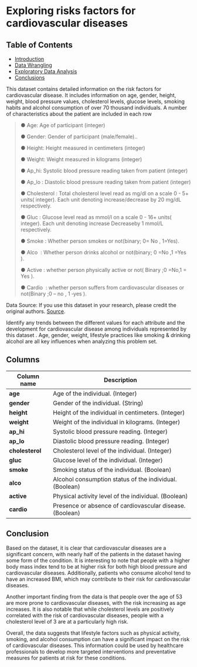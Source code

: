 #  Exploring risks factors for cardiovascular diseases

## Table of Contents
<ul>
<li><a href="#intro">Introduction</a></li>
<li><a href="#wrangling">Data Wrangling</a></li>
<li><a href="#eda">Exploratory Data Analysis</a></li>
<li><a href="#conclusions">Conclusions</a></li>
</ul>

 This dataset contains detailed information on the risk factors for cardiovascular disease. It includes information on age, gender, height, weight, blood pressure values, cholesterol levels, glucose levels, smoking habits and alcohol consumption of over 70 thousand individuals. 
A number of characteristics about the patient are included in each row

>● Age: Age of participant (integer)
>
>● Gender: Gender of participant (male/female)..
>
>● Height: Height measured in centimeters (integer)
>
>● Weight: Weight measured in kilograms (integer)
>
>● Ap_hi: Systolic blood pressure reading taken from patient (integer)
>
>● Ap_lo : Diastolic blood pressure reading taken from patient (integer)
>
>● Cholesterol : Total cholesterol level read as mg/dl on a scale 0 - 5+ units( integer). Each unit denoting increase/decrease by 20 mg/dL respectively. 
>
>● Gluc : Glucose level read as mmol/l on a scale 0 - 16+ units( integer). Each unit denoting increase Decreaseby 1 mmol/L respectively.
>
>● Smoke  : Whether person smokes or not(binary; 0= No , 1=Yes).
>
>● Alco ​­ : Whether person drinks alcohol or not(binary; 0 =No ,1 =Yes ).
>
>● Active : whether person physically active or not( Binary ;0 =No,1 = Yes ).
>
>● Cardio ­­ : whether person suffers from cardiovascular diseases or not(Binary ;0 – no , 1 ­‑yes ).
>

Data Source: If you use this dataset in your research, please credit the original authors. [Source](https://data.world/kudem/heart-disease-dataset).


 Identify any trends between the different values for each attribute and the development for cardiovascular disease among individuals represented by this dataset .
Age, gender, weight, lifestyle practices like smoking & drinking alcohol are all key influences when analyzing this problem set.

## Columns
<table>
<thead>
<tr>
<th>Column name</th>
<th>Description</th>
</tr>
</thead>
<tbody>
<tr>
<td><strong>age</strong></td>
<td>Age of the individual. (Integer)</td>
</tr>
<tr>
<td><strong>gender</strong></td>
<td>Gender of the individual. (String)</td>
</tr>
<tr>
<td><strong>height</strong></td>
<td>Height of the individual in centimeters. (Integer)</td>
</tr>
<tr>
<td><strong>weight</strong></td>
<td>Weight of the individual in kilograms. (Integer)</td>
</tr>
<tr>
<td><strong>ap_hi</strong></td>
<td>Systolic blood pressure reading. (Integer)</td>
</tr>
<tr>
<td><strong>ap_lo</strong></td>
<td>Diastolic blood pressure reading. (Integer)</td>
</tr>
<tr>
<td><strong>cholesterol</strong></td>
<td>Cholesterol level of the individual. (Integer)</td>
</tr>
<tr>
<td><strong>gluc</strong></td>
<td>Glucose level of the individual. (Integer)</td>
</tr>
<tr>
<td><strong>smoke</strong></td>
<td>Smoking status of the individual. (Boolean)</td>
</tr>
<tr>
<td><strong>alco</strong></td>
<td>Alcohol consumption status of the individual. (Boolean)</td>
</tr>
<tr>
<td><strong>active</strong></td>
<td>Physical activity level of the individual. (Boolean)</td>
</tr>
<tr>
<td><strong>cardio</strong></td>
<td>Presence or absence of cardiovascular disease. (Boolean)</td>
</tr>
</tbody>
</table>

<a id='conclusions'></a>
## Conclusion
Based on the dataset, it is clear that cardiovascular diseases are a significant concern, with nearly half of the patients in the dataset having some form of the condition. It is interesting to note that people with a higher body mass index tend to be at higher risk for both high blood pressure and cardiovascular diseases. Additionally, patients who consume alcohol tend to have an increased BMI, which may contribute to their risk for cardiovascular diseases.

Another important finding from the data is that people over the age of 53 are more prone to cardiovascular diseases, with the risk increasing as age increases. It is also notable that while cholesterol levels are positively correlated with the risk of cardiovascular diseases, people with a cholesterol level of 3 are at a particularly high risk.

Overall, the data suggests that lifestyle factors such as physical activity, smoking, and alcohol consumption can have a significant impact on the risk of cardiovascular diseases. This information could be used by healthcare professionals to develop more targeted interventions and preventative measures for patients at risk for these conditions.

